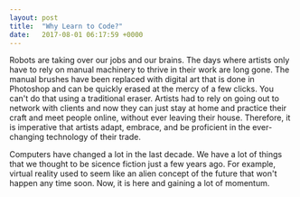 ```yaml
---
layout: post
title:  "Why Learn to Code?"
date:   2017-08-01 06:17:59 +0000
---
```



Robots are taking over our jobs and our brains. The days where artists only have to rely on manual machinery to thrive in their work are long gone. The manual brushes have been replaced with digital art that is done in Photoshop and can be quickly erased at the mercy of a few clicks. You can't do that using a traditional eraser. Artists had to rely on going out to network with clients and now they can just stay at home and practice their craft and meet people online, without ever leaving their house. Therefore, it is imperative that artists adapt, embrace, and be proficient in the ever-changing technology of their trade.

Computers have changed a lot in the last decade. We have a lot of things that we thought to be sicence fiction just a few years ago. For example, virtual reality used to seem like an alien concept of the future that won't happen any time soon. Now, it is here and gaining a lot of momentum. 
